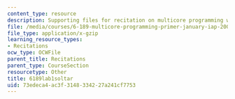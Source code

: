 ```yaml
---
content_type: resource
description: Supporting files for recitation on multicore programming with Cell.
file: /media/courses/6-189-multicore-programming-primer-january-iap-2007/73edeca4ac3f3148334227a241cf7753_6189lab1soltar.gz
file_type: application/x-gzip
learning_resource_types:
- Recitations
ocw_type: OCWFile
parent_title: Recitations
parent_type: CourseSection
resourcetype: Other
title: 6189lab1soltar
uid: 73edeca4-ac3f-3148-3342-27a241cf7753
---
```

